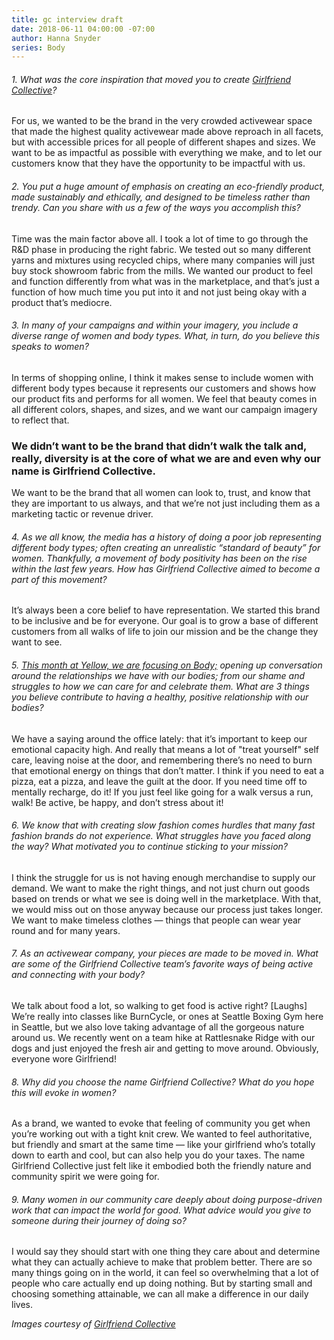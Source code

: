 ```yaml
---
title: gc interview draft
date: 2018-06-11 04:00:00 -07:00
author: Hanna Snyder
series: Body
---
```




###### 1. What was the core inspiration that moved you to create [Girlfriend Collective](https://www.girlfriend.com/)?

For us, we wanted to be the brand in the very crowded activewear space that made the highest quality activewear made above reproach in all facets, but with accessible prices for all people of different shapes and sizes. We want to be as impactful as possible with everything we make, and to let our customers know that they have the opportunity to be impactful with us. 

###### 2. You put a huge amount of emphasis on creating an eco-friendly product, made sustainably and ethically, and designed to be timeless rather than trendy. Can you share with us a few of the ways you accomplish this?

Time was the main factor above all. I took a lot of time to go through the R&D phase in producing the right fabric. We tested out so many different yarns and mixtures using recycled chips, where many companies will just buy stock showroom fabric from the mills. We wanted our product to feel and function differently from what was in the marketplace, and that’s just a function of how much time you put into it and not just being okay with a product that’s mediocre. 

###### 3. In many of your campaigns and within your imagery, you include a diverse range of women and body types. What, in turn, do you believe this speaks to women?

In terms of shopping online, I think it makes sense to include women with different body types because it represents our customers and shows how our product fits and performs for all women. We feel that beauty comes in all different colors, shapes, and sizes, and we want our campaign imagery to reflect that. 

### We didn’t want to be the brand that didn’t walk the talk and, really, diversity is at the core of what we are and even why our name is Girlfriend Collective. 

We want to be the brand that all women can look to, trust, and know that they are important to us always, and that we’re not just including them as a marketing tactic or revenue driver.

###### 4. As we all know, the media has a history of doing a poor job representing different body types; often creating an unrealistic “standard of beauty” for women. Thankfully, a movement of body positivity has been on the rise within the last few years. How has Girlfriend Collective aimed to become a part of this movement?

It’s always been a core belief to have representation. We started this brand to be inclusive and be for everyone. Our goal is to grow a base of different customers from all walks of life to join our mission and be the change they want to see. 

###### 5. [This month at Yellow, we are focusing on Body;](https://yellowco.co/blog/2018/06/04/you-are-essential-create-body-positive-culture/) opening up conversation around the relationships we have with our bodies; from our shame and struggles to how we can care for and celebrate them. What are 3 things you believe contribute to having a healthy, positive relationship with our bodies?

We have a saying around the office lately: that it’s important to keep our emotional capacity high. And really that means a lot of "treat yourself" self care, leaving noise at the door, and remembering there’s no need to burn that emotional energy on things that don’t matter. I think if you need to eat a pizza, eat a pizza, and leave the guilt at the door. If you need time off to mentally recharge, do it! If you just feel like going for a walk versus a run, walk! Be active, be happy, and don’t stress about it!

###### 6. We know that with creating slow fashion comes hurdles that many fast fashion brands do not experience. What struggles have you faced along the way? What motivated you to continue sticking to your mission?

I think the struggle for us is not having enough merchandise to supply our demand. We want to make the right things, and not just churn out goods based on trends or what we see is doing well in the marketplace. With that, we would miss out on those anyway because our process just takes longer. We want to make timeless clothes — things that people can wear year round and for many years. 

###### 7. As an activewear company, your pieces are made to be moved in. What are some of the Girlfriend Collective team’s favorite ways of being active and connecting with your body?

We talk about food a lot, so walking to get food is active right? [Laughs] We’re really into classes like BurnCycle, or ones at Seattle Boxing Gym here in Seattle, but we also love taking advantage of all the gorgeous nature around us. We recently went on a team hike at Rattlesnake Ridge with our dogs and just enjoyed the fresh air and getting to move around. Obviously, everyone wore Girlfriend!

###### 8. Why did you choose the name Girlfriend Collective? What do you hope this will evoke in women?

As a brand, we wanted to evoke that feeling of community you get when you’re working out with a tight knit crew. We wanted to feel authoritative, but friendly and smart at the same time — like your girlfriend who’s totally down to earth and cool, but can also help you do your taxes. The name Girlfriend Collective just felt like it embodied both the friendly nature and community spirit we were going for.

###### 9. Many women in our community care deeply about doing purpose-driven work that can impact the world for good. What advice would you give to someone during their journey of doing so?

I would say they should start with one thing they care about and determine what they can actually achieve to make that problem better. There are so many things going on in the world, it can feel so overwhelming that a lot of people who care actually end up doing nothing. But by starting small and choosing something attainable, we can all make a difference in our daily lives.

_Images courtesy of [Girlfriend Collective](https://www.girlfriend.com/)_ 
